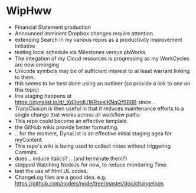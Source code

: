 # WipHww

* Financial Statement production
* Announced imminent Dropbox changes require attention.
* extending Search in my various repos as a productivity improvement initiative
* testing local schedule via Milestones versus pbWorks
* The integation of my Cloud resources is progressing as my WorkCycles are now emerging
* Unicode symbols may be of sufficient interest to at least warrant linking to them.
* this seems to be best done using an outliner (so provide a link to one on this topic)
* line staging happens at https://dynalist.io/d/_Xd3otdU1KRsesIKNqQfSBBB since ..
* TransClusion is then useful in that it reduces maintenance efforts to a single change that works across all workflow paths
* This repo could become an effective template.
* the GitHub wikis provide better formatting.
* .. for the moment, DynaList is an effective initial staging agea for myContent.
* This repo's wiki is being used to collect notes without triggering Commits.
* does .. induce italics? .. (and terminate them?)
* stopped Watching NodeJs for now, to reduce monitoring Time
* test the use of html.UL codes.
* ChangeLog files are a good idea.  e.g. https://github.com/nodejs/node/tree/master/doc/changelogs
